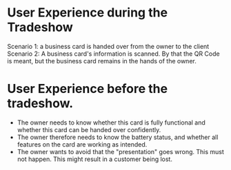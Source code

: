 # User Experience during the Tradeshow
Scenario 1: a business card is handed over from the owner to the client
Scenario 2: A business card's information is scanned. By that the QR Code is meant, but the business card remains in the hands of the owner.

# User Experience before the tradeshow.
- The owner needs to know whether this card is fully functional and whether this card can be handed over confidently.
- The owner therefore needs to know the battery status, and whether all features on the card are working as intended.
- The owner wants to avoid that the "presentation" goes wrong. This must not happen. This might result in a customer being lost. 